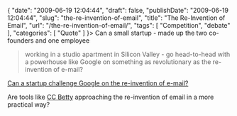 {
    "date": "2009-06-19 12:04:44",
    "draft": false,
    "publishDate": "2009-06-19 12:04:44",
    "slug": "the-re-invention-of-email",
    "title": "The Re-Invention of Email",
    "url": "\/the-re-invention-of-email\/",
    "tags": [
        "Competition",
        "debate"
    ],
    "categories": [
        "Quote"
    ]
}> Can a small startup - made up the two co-founders and one employee
> working in a studio apartment in Silicon Valley - go head-to-head with
> a powerhouse like Google on something as revolutionary as the
> re-invention of e-mail?

[Can a startup challenge Google on the re-invention of
e-mail?](http://blogs.zdnet.com/BTL/?p=19215)

Are tools like [CC Betty](http://www.ccbetty.com/) approaching the
re-invention of email in a more practical way?